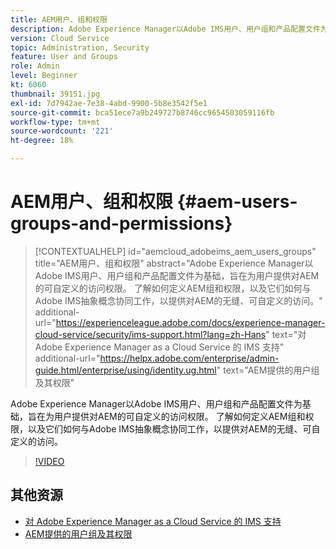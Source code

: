 ```yaml
---
title: AEM用户、组和权限
description: Adobe Experience Manager以Adobe IMS用户、用户组和产品配置文件为基础，旨在为用户提供对AEM的可自定义的访问权限。 了解如何定义AEM组和权限，以及它们如何与Adobe IMS抽象概念协同工作，以提供对AEM的无缝、可自定义的访问。
version: Cloud Service
topic: Administration, Security
feature: User and Groups
role: Admin
level: Beginner
kt: 6060
thumbnail: 39151.jpg
exl-id: 7d7942ae-7e38-4abd-9900-5b8e3542f5e1
source-git-commit: bca51ece7a9b249727b8746cc9654503059116fb
workflow-type: tm+mt
source-wordcount: '221'
ht-degree: 18%

---
```


# AEM用户、组和权限 {#aem-users-groups-and-permissions}

>[!CONTEXTUALHELP]
>id="aemcloud_adobeims_aem_users_groups"
>title="AEM用户、组和权限"
>abstract="Adobe Experience Manager以Adobe IMS用户、用户组和产品配置文件为基础，旨在为用户提供对AEM的可自定义的访问权限。 了解如何定义AEM组和权限，以及它们如何与Adobe IMS抽象概念协同工作，以提供对AEM的无缝、可自定义的访问。"
>additional-url="https://experienceleague.adobe.com/docs/experience-manager-cloud-service/security/ims-support.html?lang=zh-Hans" text="对 Adobe Experience Manager as a Cloud Service 的 IMS 支持"
>additional-url="https://helpx.adobe.com/enterprise/admin-guide.html/enterprise/using/identity.ug.html" text="AEM提供的用户组及其权限"

Adobe Experience Manager以Adobe IMS用户、用户组和产品配置文件为基础，旨在为用户提供对AEM的可自定义的访问权限。 了解如何定义AEM组和权限，以及它们如何与Adobe IMS抽象概念协同工作，以提供对AEM的无缝、可自定义的访问。

>[!VIDEO](https://video.tv.adobe.com/v/39151/?quality=12&learn=on)

## 其他资源

+ [对 Adobe Experience Manager as a Cloud Service 的 IMS 支持](https://experienceleague.adobe.com/docs/experience-manager-cloud-service/security/ims-support.html)
+ [AEM提供的用户组及其权限](https://experienceleague.adobe.com/docs/experience-manager-65/administering/security/security.html#built-in-users-and-groups)
